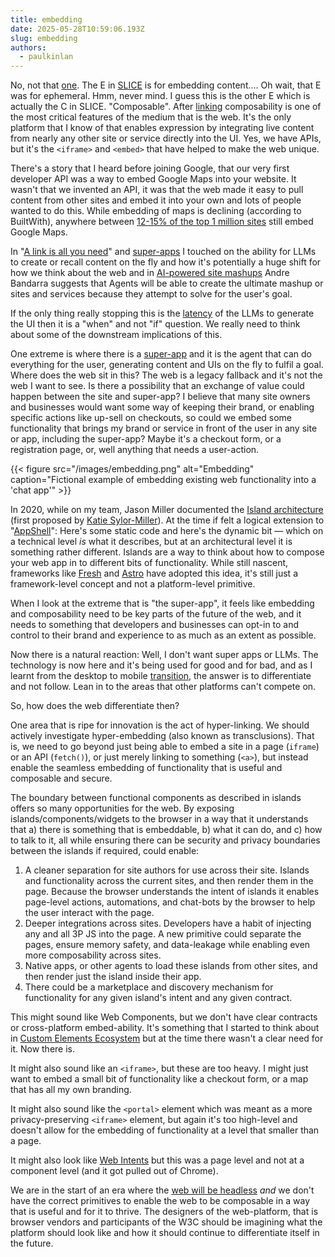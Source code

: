 ```yaml
---
title: embedding
date: 2025-05-28T10:59:06.193Z
slug: embedding
authors:
  - paulkinlan
---
```


No, not that [one](https://huggingface.co/spaces/hesamation/primer-llm-embedding). The E in [SLICE](https://paul.kinlan.me/slice-the-web/) is for embedding content.... Oh wait, that E was for ephemeral. Hmm, never mind. I guess this is the other E which is actually the C in SLICE. "Composable". After [linking](/a-link-is-all-you-need) composability is one of the most critical features of the medium that is the web. It's the only platform that I know of that enables expression by integrating live content from nearly any other site or service directly into the UI. Yes, we have APIs, but it's the `<iframe>` and `<embed>` that have helped to make the web unique.

There's a story that I heard before joining Google, that our very first developer API was a way to embed Google Maps into your website. It wasn't that we invented an API, it was that the web made it easy to pull content from other sites and embed it into your own and lots of people wanted to do this. While embedding of maps is declining (according to BuiltWith), anywhere between [12-15% of the top 1 million sites](https://trends.builtwith.com/mapping/Google-Maps) still embed Google Maps.

In "[A link is all you need](/a-link-is-all-you-need/)" and [super-apps](/super-apps/) I touched on the ability for LLMs to create or recall content on the fly and how it's potentially a huge shift for how we think about the web and in [AI-powered site mashups](/ai-powered-site-mashups/) Andre Bandarra suggests that Agents will be able to create the ultimate mashup or sites and services because they attempt to solve for the user's goal.

If the only thing really stopping this is the [latency](/latency/) of the LLMs to generate the UI then it is a "when" and not "if" question. We really need to think about some of the downstream implications of this.

One extreme is where there is a [super-app](/super-apps/) and it is the agent that can do everything for the user, generating content and UIs on the fly to fulfil a goal. Where does the web sit in this? The web is a legacy fallback and it's not the web I want to see. Is there a possibility that an exchange of value could happen between the site and super-app? I believe that many site owners and businesses would want some way of keeping their brand, or enabling specific actions like up-sell on checkouts, so could we embed some functionality that brings my brand or service in front of the user in any site or app, including the super-app? Maybe it's a checkout form, or a registration page, or, well anything that needs a user-action.

{{< figure src="/images/embedding.png" alt="Embedding" caption="Fictional example of embedding existing web functionality into a 'chat app'" >}}

In 2020, while on my team, Jason Miller documented the [Island architecture](https://jasonformat.com/islands-architecture/) (first proposed by [Katie Sylor-Miller](https://sylormiller.com/)). At the time if felt a logical extension to "[AppShell](https://web.dev/learn/pwa/architecture/)": Here's some static code and here's the dynamic bit &mdash; which on a technical level _is_ what it describes, but at an architectural level it is something rather different. Islands are a way to think about how to compose your web app in to different bits of functionality. While still nascent, frameworks like [Fresh](https://fresh.deno.dev/docs/concepts/islands) and [Astro](https://docs.astro.build/en/concepts/islands/) have adopted this idea, it's still just a framework-level concept and not a platform-level primitive.

When I look at the extreme that is "the super-app", it feels like embedding and composability need to be key parts of the future of the web, and it needs to something that developers and businesses can opt-in to and control to their brand and experience to as much as an extent as possible.

Now there is a natural reaction: Well, I don't want super apps or LLMs. The technology is now here and it's being used for good and for bad, and as I learnt from the desktop to mobile [transition](/transition/), the answer is to differentiate and not follow. Lean in to the areas that other platforms can't compete on.

So, how does the web differentiate then?

One area that is ripe for innovation is the act of hyper-linking. We should actively investigate hyper-embedding (also known as transclusions). That is, we need to go beyond just being able to embed a site in a page (`iframe`) or an API (`fetch()`), or just merely linking to something (`<a>`), but instead enable the seamless embedding of functionality that is useful and composable and secure.

The boundary between functional components as described in islands offers so many opportunities for the web. By exposing islands/components/widgets to the browser in a way that it understands that a) there is something that is embeddable, b) what it can do, and c) how to talk to it, all while ensuring there can be security and privacy boundaries between the islands if required, could enable:

1. A cleaner separation for site authors for use across their site. Islands and functionality across the current sites, and then render them in the page. Because the browser understands the intent of islands it enables page-level actions, automations, and chat-bots by the browser to help the user interact with the page.
2. Deeper integrations across sites. Developers have a habit of injecting any and all 3P JS into the page. A new primitive could separate the pages, ensure memory safety, and data-leakage while enabling even more composability across sites.
3. Native apps, or other agents to load these islands from other sites, and then render just the island inside their app.
4. There could be a marketplace and discovery mechanism for functionality for any given island's intent and any given contract.

This might sound like Web Components, but we don't have clear contracts or cross-platform embed-ability. It's something that I started to think about in [Custom Elements Ecosystem](https://paul.kinlan.me/custom-elements-ecosystem/) but at the time there wasn't a clear need for it. Now there is.

It might also sound like an `<iframe>`, but these are too heavy. I might just want to embed a small bit of functionality like a checkout form, or a map that has all my own branding.

It might also sound like the `<portal>` element which was meant as a more privacy-preserving `<iframe>` element, but again it's too high-level and doesn't allow for the embedding of functionality at a level that smaller than a page.

It might also look like [Web Intents](https://paul.kinlan.me/what-happened-to-web-intents/) but this was a page level and not at a component level (and it got pulled out of Chrome).

We are in the start of an era where the [web will be headless](https://paul.kinlan.me/the-headless-web/) _and_ we don't have the correct primitives to enable the web to be composable in a way that is useful and for it to thrive. The designers of the web-platform, that is browser vendors and participants of the W3C should be imagining what the platform should look like and how it should continue to differentiate itself in the future.
